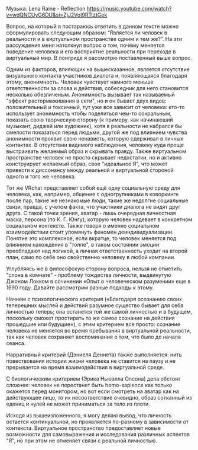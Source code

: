 Музыка: 
Lena Raine - Reflection https://music.youtube.com/watch?v=wdQNCUyG6DU&si=ZjJ2VoI9RTtztGek

Вопрос, на который я постараюсь ответить в данном тексте можно сформулировать следующим образом: “Является ли человек в реальности и в виртуальном пространстве одним и тем же?”. На эти рассуждения меня натолкнул вопрос о том, почему меняется поведение человека и его восприятие реальности при переходе в виртуальный мир. В лонгриде я рассмотрю поставленный выше вопрос.



Одним из факторов, влияющих на вышесказанное, является отсутствие визуального контакта участников диалога и, появляющаяся благодаря этому, анонимность. Человек чувствует намного меньше ответственности за слова и действия, собеседник для него становится несколько обезличеным. Анонимность вызывает так называемый "эффект растормаживания в сети", но и он бывает двух видов: положительный и токсичный, тут уже все зависит от человека: кто-то использует анонимность чтобы поделиться чем-то сокральным, показать свою творческую сторону (к примеру, как начинаюший музыкант, диджей или художник), хотя в реальности не набрался бы смелости показаться перед людьми, другой же под влиянием чувства анонимности проявит свою ненависть, которую сдерживал в личных контактах. В отсутствии видимого наблюдения, человеку куда проще выстраивать желаемый образ и скрывать правду. Также виртуальном пространстве человек не просто скрывает недостатки, но и активно конструирует желаемый образ, свое "идеальное Я", что может привести к диссонансу между реальной и виртуальной стороной одного и того же человека.

Тот же VRchat представляет собой ещё одну социальную среду для человека, как, например, общение с одногрупниками в коворкинге после пар, такие же незнакомые люди, такие же недолгие социальные связи, правда, с учетом факта, что участники диалога не видят друг друга. С такой точки зрения,  аватар - лишь очередная личностная маска, персона (по К. Г. Юнгу), которую человек надевает в конкретном социальном контексте. Также говоря о именно социальном взаимодействии стоит упомянуть феномен деиндивидуализации. Понятие это комплексное, если вкратце, то человек меняется под влиянием нахождения в "толпе", в таком состоянии эмоции преобладают над логикой, а личная ответственность уходит на второй план, само по себе оно свойственно человеку в любой компании.



Углубляясь же в философскую сторону вопроса, нельзя не отметить "слона в комнате" - проблему тождества личности, выдвинутую Джоном Локком в сочинении «Опыт о человеческом разумении» еще в 1690 году. Давайте рассмотрим разные подходы к этому.

Начнем с психологического критерия («Благодаря осознанию своих теперешних мыслей и действий разумное существо бывает для себя личностью теперь; она останется той же самой личностью и в будущем, поскольку сможет простирать то же самое сознание на действия прошедшие или будущие»), с этим критерием все просто: сознание человека не меняется во время пребывания в виртуальной реальности, так как человек сохраняет воспоминания о том, что было до начала сеанса.

Нарративный критерий (Дэниеля Деннета) также выполняется: нить повествования истории жизни человека не ставится на паузу и не прерывается на время взаимодействия в виртуальной среде.  

С биологическим критерием (Эрика Ньюэлла Олсона) дела обстоят сложнее: человек не перестанет быть homo-sapience как только окажется перед монитором, но вот если смотреть на аватар как на действующее лицо, то их несоответствие очевидно, образ сотканный из едениц и нулей не может приниматься за тело из плоти.



Исходя из вышеизложенного, я могу делаю вывод, что личность остается континуальной, но проявляется по-разному в зависимости от контекста. Виртуальное пространство предоставляет новые возможности для самовыражения и исследования различных аспектов "Я", но при этом не отменяет связи с реальной личностью.